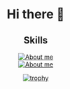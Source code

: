 <div align='center'>
  
# Hi there 👋

## Skills

[![About me](https://skillicons.dev/icons?i=python,ts,c,swift,html,css,js,nextjs,react,cpp,ts,matlab,latex&theme=dark)](https://skillicons.dev)  
[![About me](https://skillicons.dev/icons?i=vscode,git,github,fastapi,firebase,supabase,postgres,mysql,postman&theme=dark)](https://skillicons.dev)

[![trophy](https://github-profile-trophy.vercel.app/?username=X13467980&column=9)](https://github.com/ryo-ma/github-profile-trophy)
